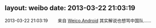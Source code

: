 layout: weibo
date: 2013-03-22 21:03:19
---
2013-03-22 21:03:19  &nbsp;&nbsp;&nbsp;&nbsp;&nbsp;&nbsp; 来自 <a href="http://app.weibo.com/t/feed/l4RWD" rel="nofollow">Weico.Android</a>
其实解说也想骂中国队…… ​​​
